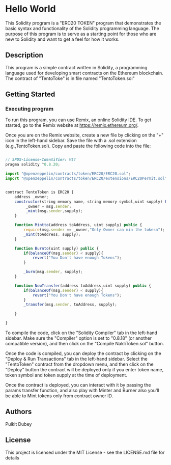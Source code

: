 # Hello World

This Solidity program is a "ERC20 TOKEN" program that demonstrates the basic syntax and functionality of the Solidity programming language. The purpose of this program is to serve as a starting point for those who are new to Solidity and want to get a feel for how it works.

## Description

This program is a simple contract written in Solidity, a programming language used for developing smart contracts on the Ethereum blockchain. The contract of "TentoToke" is in file named "TentoToken.sol"


## Getting Started

### Executing program

To run this program, you can use Remix, an online Solidity IDE. To get started, go to the Remix website at https://remix.ethereum.org/.

Once you are on the Remix website, create a new file by clicking on the "+" icon in the left-hand sidebar. Save the file with a .sol extension (e.g.,TentoToken.sol). Copy and paste the following code into the file:

```javascript

// SPDX-License-Identifier: MIT
pragma solidity ^0.8.20;

import "@openzeppelin/contracts/token/ERC20/ERC20.sol";
import "@openzeppelin/contracts/token/ERC20/extensions/ERC20Permit.sol";


contract TentoToken is ERC20 {
    address _owner;
    constructor(string memory name, string memory symbol,uint supply) ERC20(name, symbol) {
         _owner = msg.sender;
         _mint(msg.sender,supply);
    }

    function Mintto(address toAddress, uint supply) public {
        require(msg.sender == _owner,"Only Owner can min the tokesn");
        _mint(toAddress, supply);
    }

    function Burnto(uint supply) public {
        if(balanceOf(msg.sender) < supply){
            revert("You Don't have enough Tokens");
        }

        _burn(msg.sender, supply);
    }

    function NowTransfer(address toAddress,uint supply) public {
        if(balanceOf(msg.sender) < supply){
            revert("You Don't have enough Tokens");
        }
        _transfer(msg.sender, toAddress, supply);

    }

}

```

To compile the code, click on the "Solidity Compiler" tab in the left-hand sidebar. Make sure the "Compiler" option is set to "0.8.18" (or another compatible version), and then click on the "Compile NakliToken.sol" button.

Once the code is compiled, you can deploy the contract by clicking on the "Deploy & Run Transactions" tab in the left-hand sidebar. Select the "TentoToken" contract from the dropdown menu, and then click on the "Deploy" button the contract will be deployed only if you enter token name, token symbol and token supply at the time of deployment.

Once the contract is deployed, you can interact with it by passing the params transfer function, and also play with Minter and Burner also you'll be able to Mint tokens only from contract owner ID.

## Authors

Pulkit Dubey 

## License

This project is licensed under the MIT License - see the LICENSE.md file for details
